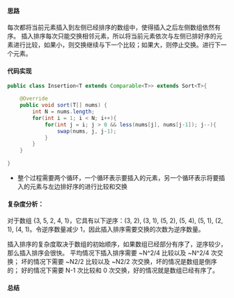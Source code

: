 #### 思路

每次都将当前元素插入到左侧已经排序的数组中，使得插入之后左侧数组依然有序。
插入排序每次只能交换相邻元素，所以将当前元素依次与左侧已排好序的元素进行比较，如果小，则交换继续与下一个比较；如果大，则停止交换。进行下一个元素。

#### 代码实现

```java
public class Insertion<T extends Comparable<T>> extends Sort<T>{

	@Override
	public void sort(T[] nums) {
		int N = nums.length;
		for(int i = 1; i < N; i++){
			for(int j = i; j > 0 && less(nums[j], nums[j-1]); j--){
				swap(nums, j, j-1);
			}
		}
	}
    
}
```

- 整个过程需要两个循环，一个循环表示要插入的元素，另一个循环表示将要插入的元素与左边排好序的进行比较和交换

#### 复杂度分析：

对于数组 {3, 5, 2, 4, 1}，它具有以下逆序：(3, 2), (3, 1), (5, 2), (5, 4), (5, 1), (2, 1), (4, 1)。令逆序数量减少 1，因此插入排序需要交换的次数为逆序数量。

插入排序的复杂度取决于数组的初始顺序，如果数组已经部分有序了，逆序较少，那么插入排序会很快。
平均情况下插入排序需要 ~N^2/4  比较以及 ~N^2/4 次交换； 坏的情况下需要 ~N2/2 比较以及 ~N2/2 次交换，坏的情况是数组是倒序的； 好的情况下需要 N-1 次比较和 0 次交换，好的情况就是数组已经有序了。

#### 总结



